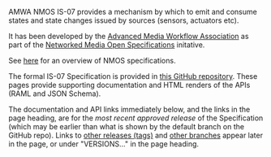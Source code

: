 AMWA NMOS IS-07 provides a mechanism by which to emit and consume states and state changes issued by sources (sensors, actuators etc).

It has been developed by the [Advanced Media Workflow Association](https://www.amwa.tv) as part of the [Networked Media Open Specifications](https://www.nmos.tv) initative.

See [here](https://amwa-tv.github.io/nmos) for an overview of NMOS specifications.

The formal IS-07 Specification is provided in [this GitHub repository](https://github.com/AMWA-TV/nmos-event-tally). These pages provide supporting documentation and HTML renders of the APIs (RAML and JSON Schema).

The documentation and API links immediately below, and the links in the page heading, are for the _most recent approved release_ of the Specification (which may be earlier than what is shown by the default branch on the GitHub repo). Links to [other releases (tags)](tags/) and [other branches](branches/) appear later in the page, or under "VERSIONS..." in the page heading.
